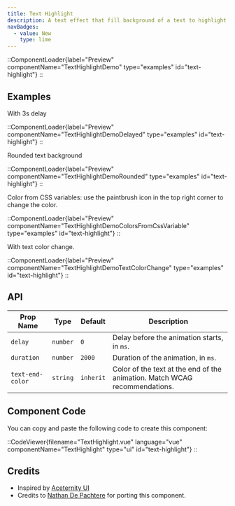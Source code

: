 ```yaml
---
title: Text Highlight
description: A text effect that fill background of a text to highlight it.
navBadges:
  - value: New
    type: lime
---
```


::ComponentLoader{label="Preview" componentName="TextHighlightDemo" type="examples" id="text-highlight"}
::

## Examples

With 3s delay

::ComponentLoader{label="Preview" componentName="TextHighlightDemoDelayed" type="examples" id="text-highlight"}
::

Rounded text background

::ComponentLoader{label="Preview" componentName="TextHighlightDemoRounded" type="examples" id="text-highlight"}
::

Color from CSS variables: use the paintbrush icon in the top right corner to change the color.

::ComponentLoader{label="Preview" componentName="TextHighlightDemoColorsFromCssVariable" type="examples" id="text-highlight"}
::

With text color change.

::ComponentLoader{label="Preview" componentName="TextHighlightDemoTextColorChange" type="examples" id="text-highlight"}
::

## API

| Prop Name        | Type     | Default   | Description                                                                |
| ---------------- | -------- | --------- | -------------------------------------------------------------------------- |
| `delay`          | `number` | `0`       | Delay before the animation starts, in `ms`.                                |
| `duration`       | `number` | `2000`    | Duration of the animation, in `ms`.                                        |
| `text-end-color` | `string` | `inherit` | Color of the text at the end of the animation. Match WCAG recommendations. |

## Component Code

You can copy and paste the following code to create this component:

::CodeViewer{filename="TextHighlight.vue" language="vue" componentName="TextHighlight" type="ui" id="text-highlight"}
::

## Credits

- Inspired by [Aceternity UI](https://ui.aceternity.com/components/hero-highlight)
- Credits to [Nathan De Pachtere](https://nathandepachtere.com) for porting this component.
